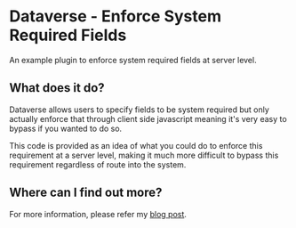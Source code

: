 # Dataverse - Enforce System Required Fields
An example plugin to enforce system required fields at server level.

## What does it do?
Dataverse allows users to specify fields to be system required but only actually enforce that through client side javascript meaning it's very easy to bypass if you wanted to do so.

This code is provided as an idea of what you could do to enforce this requirement at a server level, making it much more difficult to bypass this requirement regardless of route into the system.

## Where can I find out more?
For more information, please refer my [blog post](https://mbeard.co.uk/2020/09/18/enforcing-system-required-plugin/).

